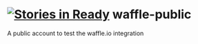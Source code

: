 [![Stories in Ready](https://badge.waffle.io/bizdevops/waffle-public.png?label=ready&title=Ready)](https://waffle.io/bizdevops/waffle-public)
waffle-public
=============

A public account to test the waffle.io integration
